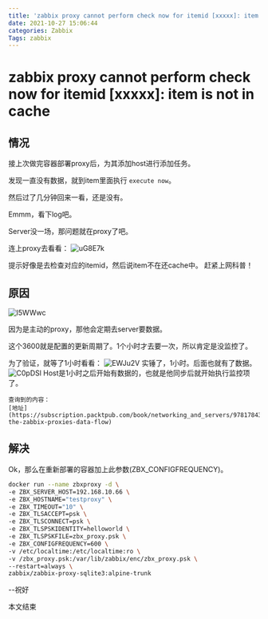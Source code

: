 ```yaml
---
title: 'zabbix proxy cannot perform check now for itemid [xxxxx]: item is not in cache'
date: 2021-10-27 15:06:44
categories: Zabbix
Tags: zabbix
---
```


# zabbix proxy cannot perform check now for itemid [xxxxx]: item is not in cache

## 情况

接上次做完容器部署proxy后，为其添加host进行添加任务。

发现一直没有数据，就到item里面执行 `execute now`。

然后过了几分钟回来一看，还是没有。 

Emmm，看下log吧。

Server没一场，那问题就在proxy了吧。

连上proxy去看看：
![uG8E7k](https://gitee.com/chenweil/aLong_note/raw/master/upimg/uG8E7k.png)

提示好像是去检查对应的itemid，然后说item不在还cache中。
赶紧上网科普！

## 原因

![I5WWwc](https://gitee.com/chenweil/aLong_note/raw/master/upimg/I5WWwc.png)

因为是主动的proxy，那他会定期去server要数据。

这个3600就是配置的更新周期了。1个小时才去要一次，所以肯定是没监控了。

为了验证，就等了1小时看看：
![EWJu2V](https://gitee.com/chenweil/aLong_note/raw/master/upimg/EWJu2V.png)
实锤了，1小时。后面也就有了数据。
![C0pDSl](https://gitee.com/chenweil/aLong_note/raw/master/upimg/C0pDSl.png)
Host是1小时之后开始有数据的，也就是他同步后就开始执行监控项了。 

    查询到的内容：
    [地址](https://subscription.packtpub.com/book/networking_and_servers/9781784399764/1/ch01lvl1sec10/understanding-the-zabbix-proxies-data-flow)

## 解决

Ok，那么在重新部署的容器加上此参数(ZBX_CONFIGFREQUENCY)。

```bash
docker run --name zbxproxy -d \
-e ZBX_SERVER_HOST=192.168.10.66 \
-e ZBX_HOSTNAME="testproxy" \
-e ZBX_TIMEOUT="10" \
-e ZBX_TLSACCEPT=psk \
-e ZBX_TLSCONNECT=psk \
-e ZBX_TLSPSKIDENTITY=helloworld \
-e ZBX_TLSPSKFILE=zbx_proxy.psk \
-e ZBX_CONFIGFREQUENCY=600 \
-v /etc/localtime:/etc/localtime:ro \
-v /zbx_proxy.psk:/var/lib/zabbix/enc/zbx_proxy.psk \
--restart=always \
zabbix/zabbix-proxy-sqlite3:alpine-trunk
```

--祝好

本文结束